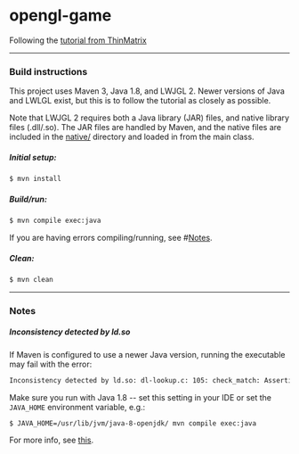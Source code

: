 # opengl-game

Following the [tutorial from ThinMatrix][tutorial]

---

### Build instructions
This project uses Maven 3, Java 1.8, and LWJGL 2. Newer versions of Java and LWLGL exist, but this is to follow the tutorial as closely as possible.

Note that LWJGL 2 requires both a Java library (JAR) files, and native library files (.dll/.so). The JAR files are handled by Maven, and the native files are included in the [native/](./native) directory and loaded in from the main class.

##### Initial setup:
```bash
$ mvn install
```

##### Build/run:
```bash
$ mvn compile exec:java
```
If you are having errors compiling/running, see #[Notes](#notes).

##### Clean:
```bash
$ mvn clean
```

---

### Notes

##### Inconsistency detected by ld.so
If Maven is configured to use a newer Java version, running the executable may fail with the error:
```bash
Inconsistency detected by ld.so: dl-lookup.c: 105: check_match: Assertion `version->filename == NULL || ! _dl_name_match_p (version->filename, map)' failed!
```
Make sure you run with Java 1.8 -- set this setting in your IDE or set the `JAVA_HOME` environment variable, e.g.:
```bash
$ JAVA_HOME=/usr/lib/jvm/java-8-openjdk/ mvn compile exec:java
```
For more info, see [this](https://stackoverflow.com/a/55849728/2397327).

[tutorial]: https://www.youtube.com/watch?v=VS8wlS9hF8E
